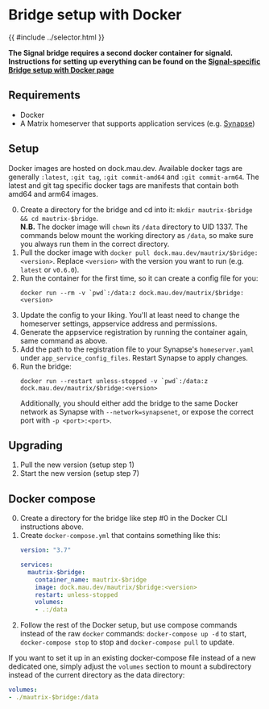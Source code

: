 # Bridge setup with Docker

{{ #include ../selector.html }}

<p class="bridge-filter" bridges="signal" bridge-no-generic>
  <strong>The Signal bridge requires a second docker container for signald.
  Instructions for setting up everything can be found on the
  <a href="../signal/setup-docker.md">Signal-specific Bridge setup with Docker page</a></strong>
</p>

## Requirements
* Docker
* A Matrix homeserver that supports application services (e.g. [Synapse](https://github.com/matrix-org/synapse))

## Setup
Docker images are hosted on dock.mau.dev. Available docker tags are generally
`:latest`, `:git tag`, `:git commit-amd64` and `:git commit-arm64`. The latest
and git tag specific docker tags are manifests that contain both amd64 and
arm64 images.

0. Create a directory for the bridge and cd into it: `mkdir mautrix-$bridge && cd mautrix-$bridge`.  
   **N.B.** The docker image will `chown` its `/data` directory to UID 1337.
   The commands below mount the working directory as `/data`, so make sure you
   always run them in the correct directory.
1. Pull the docker image with `docker pull dock.mau.dev/mautrix/$bridge:<version>`.
   Replace `<version>` with the version you want to run (e.g. `latest` or `v0.6.0`).
2. Run the container for the first time, so it can create a config file for you:
   ```
   docker run --rm -v `pwd`:/data:z dock.mau.dev/mautrix/$bridge:<version>
   ```
3. Update the config to your liking. You'll at least need to change the
   homeserver settings, appservice address and permissions.
4. Generate the appservice registration by running the container again, same
   command as above.
5. Add the path to the registration file to your Synapse's `homeserver.yaml`
   under `app_service_config_files`. Restart Synapse to apply changes.
6. Run the bridge:
   ```
   docker run --restart unless-stopped -v `pwd`:/data:z dock.mau.dev/mautrix/$bridge:<version>
   ```
   Additionally, you should either add the bridge to the same Docker network as
   Synapse with `--network=synapsenet`, or expose the correct port with
   `-p <port>:<port>`.

## Upgrading
1. Pull the new version (setup step 1)
2. Start the new version (setup step 7)

## Docker compose
0. Create a directory for the bridge like step #0 in the Docker CLI
   instructions above.
1. Create `docker-compose.yml` that contains something like this:
   ```yaml
   version: "3.7"

   services:
     mautrix-$bridge:
       container_name: mautrix-$bridge
       image: dock.mau.dev/mautrix/$bridge:<version>
       restart: unless-stopped
       volumes:
       - .:/data
   ```
2. Follow the rest of the Docker setup, but use compose commands instead of the
   raw `docker` commands: `docker-compose up -d` to start, `docker-compose stop`
   to stop and `docker-compose pull` to update.

If you want to set it up in an existing docker-compose file instead of a new
dedicated one, simply adjust the `volumes` section to mount a subdirectory
instead of the current directory as the data directory:

```yaml
volumes:
- ./mautrix-$bridge:/data
```
